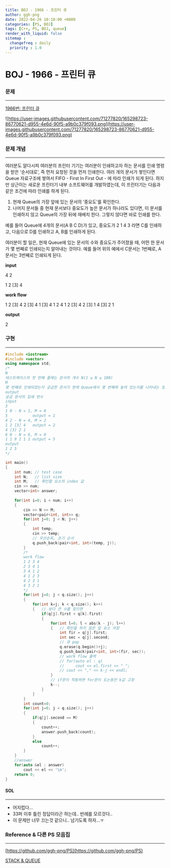 ```yaml
---
title: BOJ - 1966 - 프린터 큐
author: ggh-png
date: 2022-04-26 10:10:00 +0800
categories: [PS, BOJ]
tags: [C++, PS, BOJ, queue]
render_with_liquid: false
sitemap :
  changefreq : daily
  priority : 1.0
---
```



# BOJ - 1966 - 프린터 큐

### 문제

---

[1966번: 프린터 큐](https://www.acmicpc.net/problem/1966)

![https://user-images.githubusercontent.com/71277820/165298723-86770621-d955-4e6d-90f5-a9b0c379f093.png](https://user-images.githubusercontent.com/71277820/165298723-86770621-d955-4e6d-90f5-a9b0c379f093.png)

### 문제 개념

---

여러분도 알다시피 여러분의 프린터 기기는 여러분이 인쇄하고자 하는 문서를 인쇄 명령을 받은 ‘순서대로’, 즉 먼저 요청된 것을 먼저 인쇄한다. 여러 개의 문서가 쌓인다면 Queue 자료구조에 쌓여서 FIFO - First In First Out - 에 따라 인쇄가 되게 된다. 하지만 상근이는 새로운 프린터기 내부 소프트웨어를 개발하였는데, 이 프린터기는 다음과 같은 조건에 따라 인쇄를 하게 된다.

1. 현재 Queue의 가장 앞에 있는 문서의 ‘중요도’를 확인한다.
2. 나머지 문서들 중 현재 문서보다 중요도가 높은 문서가 하나라도 있다면, 이 문서를 인쇄하지 않고 Queue의 가장 뒤에 재배치 한다. 그렇지 않다면 바로 인쇄를 한다.

예를 들어 Queue에 4개의 문서(A B C D)가 있고, 중요도가 2 1 4 3 라면 C를 인쇄하고, 다음으로 D를 인쇄하고 A, B를 인쇄하게 된다.

여러분이 할 일은, 현재 Queue에 있는 문서의 수와 중요도가 주어졌을 때, 어떤 한 문서가 몇 번째로 인쇄되는지 알아내는 것이다. 예를 들어 위의 예에서 C문서는 1번째로, A문서는 3번째로 인쇄되게 된다.

**input**

4 2

1 2 [3] 4

**work flow**

1 2 [3] 4
2 [3] 4 1
[3] 4 1 2
4 1 2 [3]
4 2 [3] 1
4 [3] 2 1 

**output**

2

### 구현

---

```cpp
#include <iostream>
#include <vector>
using namespace std;
/*
N
테스트케이스의 첫 번째 줄에는 문서의 개수 N(1 ≤ N ≤ 100)
M
몇 번째로 인쇄되었는지 궁금한 문서가 현재 Queue에서 몇 번째에 놓여 있는지를 나타내는 정수 M(0 ≤ M < N)이 주어진다. 
output
궁금 문서의 입쇄 번수
input
3
1 0 - N = 1, M = 0 
5           output = 1
4 2 - N = 4, M = 2
1 2 [3] 4   output = 2
4 [3] 2 1 
6 0 - N = 6, M = 0
1 1 9 1 1 1 output = 5
output 
1 2 5
*/

int main()
{
    int num; // test case
    int N;   // list size
    int M;   // 확인할 요소의 index 값    
    cin >> num;
    vector<int> answer;
    
    for(int i=0; i < num; i++)
    {
        cin >> N >> M;
        vector<pair<int, int>> q;
        for(int j=0; j < N; j++)
        {
            int temp;
            cin >> temp;
            // 우선순위, 초기 순서 
            q.push_back(pair<int, int>(temp, j));
        }
        /*
        work flow
        1 2 3 4
        2 3 4 1
        3 4 1 2
        4 1 2 3
        4 2 3 1
        4 3 2 1
        */
        for(int j=0; j < q.size(); j++)
        {
            for(int k=j; k < q.size(); k++)
            {   // 보다 큰 수를 찾으면 
                if(q[j].first < q[k].first)
                {   
                    for(int l=0; l < abs(k - j); l++)
                    {   // 확인을 하지 않은 앞 요소 저장 
                        int fir = q[j].first;
                        int sec = q[j].second;
                        // 큐 pop 
                        q.erase(q.begin()+j);
                        q.push_back(pair<int, int>(fir, sec));
                        // work flow 출력 
                        // for(auto el : q)
                        //     cout << el.first << " ";
                        // cout << "," << k-j << endl;    
                    }
                    // if문이 작동하면 for문이 도는동안 k값 고정
                    k--;
                }
            }
        }
        int count=0;
        for(int j=0; j < q.size(); j++)
        {
            if(q[j].second == M)
            {
                count++;
                answer.push_back(count);
            }
            else
                count++;
        }
    }
    //answer
    for(auto &el : answer)
        cout << el << '\n';
    return 0;
}
```

#### SOL

---

- 어지럽다...
- 33퍼 이후 틀린 정답이라곤 하는데.. 반례를 모르것다..
- 이 문제만 너무 끄는것 같으니.. 넘기도록 하자...ㅜ

### Reference & 다른 PS 모음집

---

[https://github.com/ggh-png/PS](https://github.com/ggh-png/PS)

[STACK & QUEUE](https://ggh-png.github.io/posts/queue&stack/)